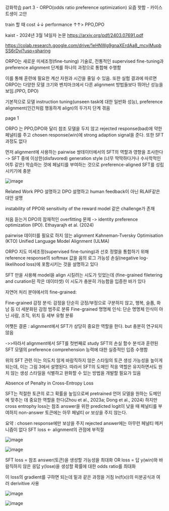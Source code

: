 강화학습 part 3 - ORPO(odds ratio preference optimization)
요즘 핫함 - 카이스트생이 고안

train 할 때 cost ↓↓ performance ↑↑> PPO,DPO

kaist - 2024년 3월 14일자 논문 
https://arxiv.org/pdf/2403.07691.pdf

https://colab.research.google.com/drive/1eHNWg9gnaXErdAa8_mcvjMupbSS6rDvi?usp=sharing

ORPO는 새로운 미세조정(fine-tuning) 기술로, 전통적인 supervised fine-tuning과 preference alignment 단계를 하나의 과정으로 통합해 수행함

이를 통해 훈련에 필요한 계산 자원과 시간을 줄일 수 있음. 또한 실험 결과에 따르면 ORPO는 다양한 모델 크기와 벤치마크에서 다른 alignment 방법들보다 뛰어난 성능을 보임.(PPO, DPO)

기본적으로 모델 instruction tuning(unseen task에 대한 일반화 성능), preference alignment(인간처럼 행동하게 align)의 두가지 단계 겪음

page 1

ORPO 는 PPO,DPO와 달리 참조 모델을 두지 않고 rejected response(bad)에 약한 페널티를 주고 chosen response(win)에 strong adaption signal을 준다. 또한 SFT과정도 없다

먼저 alignment에 사용하는 pairwise 쌍데이터에서의 SFT의 역할과 영향을 조사한다
-> SFT 중에 이상한(disfavored) generation style (너무 딱딱하다거나 수사학적인 어투 같은) 학습하는 것에 페널티를 부여하는 것으로 preference-aligned SFT를 성립시키기에 충분

![image](https://github.com/jinuk0211/rlfh/assets/150532431/b7e33762-b9d6-475f-8f46-694f9167d312)


Related Work
PPO 설명하고 DPO 설명하고 human feedback이 아닌 RLAIF같은 대안 설명

instability of PPO와 sensitivity of the reward model 같은 challenge가 존재


처음 듣는거 
DPO의 잠재적인 overfitting 문제 -> identity preference optimization (IPO). Ethayarajh et al. (2024)

pairwise 데이터를 필요로 하지 않는 alignment
Kahneman-Tversky Optimisation (KTO)
Unified Language Model Alignment (ULMA)

ORPO
지도 미세조정(supervised fine-tuning)과 선호 정렬을 통합하기 위해 reference response의 softmax 값을 음의 로그 가능성 손실(negative log-likelihood loss)에 포함시키는 것을 설명하고 있다 

SFT 만을 사용해 model을 align 시킬려는 시도가 잇었는데 (fine-grained filetering and curation된 작은 데이터셋) 이 시도가 충분히 가능함을 입증한 바가 있다

자연어 처리 분야에서의 fine-grained:

Fine-grained 감정 분석: 감정을 단순히 긍정/부정으로 구분하지 않고, 행복, 슬픔, 화남 등 더 세분화된 감정 범주로 분류
Fine-grained 명명체 인식: 단순 명명체 인식이 아닌 사람, 조직, 위치 등 세부 유형 분류

어쨋든 결론 : alignment에서 SFT가 상당히 중요한 역할을 한다. but 충분히 연구되지 않음

->>따라서 alignment에서 SFT를 첫번째로 study
SFT의 손실 함수 분석과 훈련된 SFT 모델의 preference comprehension 능력에 대한 실증적인 입증 수행함



위의 SFT 관련
이는 의도치 않게 바람직하지 않은 스타일의 토큰 생성 가능성을 높이게 되는데, 이는 그림 3에서 설명된다. 따라서 SFT의 도메인 적응 역할은 유지하면서도 원치 않는 생성 스타일을 식별하고 완화할 수 있는 방법을 개발할 필요가 있음

Absence of Penalty in Cross-Entropy Loss

SFT는 적절한 토큰의 로그 확률을 높임으로써 pretrained 언어 모델을 원하는 도메인에 맞추는 데 중요한 역할을 한다(Zhou et al., 2023a; Dong et al., 2024)
하지만 cross entrophy loss는 참조 answer을 위한 predicted logit이 낮을 때 페널티를 부여하지 non-answer 토큰에는 아무 페널티 or 보상을 주지 않는다.

요약 : chosen response에만 보상을 주지 rejected answer에는 아무런 페널티 메커니즘이 없다 SFT loss <- alignment의 관점에 부적절


![image](https://github.com/jinuk0211/rlfh/assets/150532431/af3453f2-4fee-4790-84b1-2611fae346a3)

![image](https://github.com/jinuk0211/rlfh/assets/150532431/5ba507a1-6bcf-4574-81a1-890b3df53d39)


SFT loss = 참조 answer(토큰)을 생성할 가능성을 최대화
OR loss = 답 y(win)와 바람직하지 않은 응답 y(lose)을 생성할 확률에 대한 odds ratio를 최대화

이 loss의 gradient를 구하면 되는데 밑과 같은 과정을 거침
ln(f(x))의 미분공식과 여러 derivitive 사용 

![image](https://github.com/jinuk0211/rlfh/assets/150532431/be244c65-fb01-4161-8694-f65f566d8245)

![image](https://github.com/jinuk0211/rlfh/assets/150532431/73d6c82e-eac8-415a-aef8-65351237501a)
